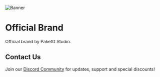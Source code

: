 ![Banner](https://i.imgur.com/WFiwVuv.png)

# Official Brand

Official brand by PaketG Studio.

## Contact Us

Join our [Discord Community](https://discord.paketg.com) for updates, support and special discounts!

